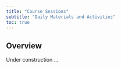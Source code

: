 ```yaml
---
title: "Course Sessions"
subtitle: "Daily Materials and Activities"
toc: true
---
```


## Overview

Under construction ...

